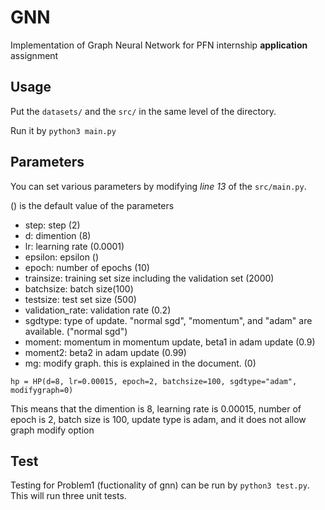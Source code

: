 # GNN
Implementation of Graph Neural Network for PFN internship __application__ assignment

## Usage
Put the `datasets/` and the `src/` in the same level of the directory.

Run it by
`python3 main.py`



## Parameters
You can set various parameters by modifying _line 13_ of the `src/main.py`.

() is the default value of the parameters

* step: step (2)
* d: dimention (8)
* lr: learning rate (0.0001)
* epsilon: epsilon ()
* epoch: number of epochs (10)
* trainsize: training set size including the validation set (2000)
* batchsize: batch size(100)
* testsize: test set size (500)
* validation_rate: validation rate (0.2)
* sgdtype: type of update. "normal sgd", "momentum", and "adam" are available. ("normal sgd")
* moment: momentum in momentum update, beta1 in adam update (0.9)
* moment2: beta2 in adam update (0.99)
* mg: modify graph. this is explained in the document. (0)
  

`hp = HP(d=8, lr=0.00015, epoch=2, batchsize=100, sgdtype="adam", modifygraph=0)`

This means that the dimention is 8, learning rate is 0.00015, number of epoch is 2, batch size is 100, update type is adam, and it does not allow graph modify option


## Test
Testing for Problem1 (fuctionality of gnn) can be run by `python3 test.py`. This will run three unit tests.
